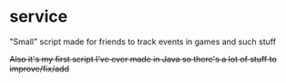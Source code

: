 # service
"Small" script made for friends to track events in games and such stuff

~~Also it's my first script I've ever made in Java so there's a lot of stuff to improve/fix/add~~
